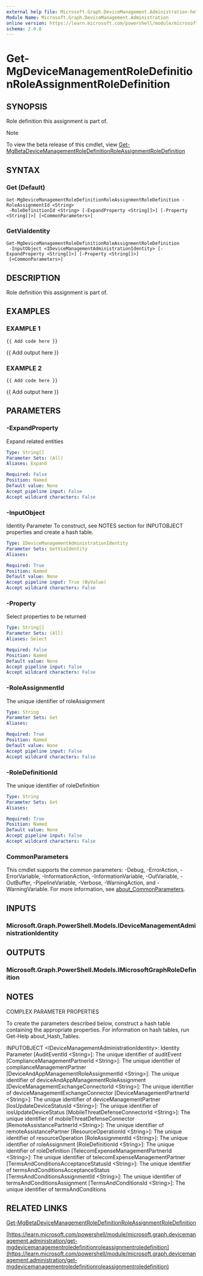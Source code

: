 ```yaml
---
external help file: Microsoft.Graph.DeviceManagement.Administration-help.xml
Module Name: Microsoft.Graph.DeviceManagement.Administration
online version: https://learn.microsoft.com/powershell/module/microsoft.graph.devicemanagement.administration/get-mgdevicemanagementroledefinitionroleassignmentroledefinition
schema: 2.0.0
---
```


# Get-MgDeviceManagementRoleDefinitionRoleAssignmentRoleDefinition

## SYNOPSIS
Role definition this assignment is part of.

> [!NOTE]
> To view the beta release of this cmdlet, view [Get-MgBetaDeviceManagementRoleDefinitionRoleAssignmentRoleDefinition](/powershell/module/Microsoft.Graph.Beta.DeviceManagement.Administration/Get-MgBetaDeviceManagementRoleDefinitionRoleAssignmentRoleDefinition?view=graph-powershell-beta)

## SYNTAX

### Get (Default)
```
Get-MgDeviceManagementRoleDefinitionRoleAssignmentRoleDefinition -RoleAssignmentId <String>
 -RoleDefinitionId <String> [-ExpandProperty <String[]>] [-Property <String[]>] [<CommonParameters>]
```

### GetViaIdentity
```
Get-MgDeviceManagementRoleDefinitionRoleAssignmentRoleDefinition
 -InputObject <IDeviceManagementAdministrationIdentity> [-ExpandProperty <String[]>] [-Property <String[]>]
 [<CommonParameters>]
```

## DESCRIPTION
Role definition this assignment is part of.

## EXAMPLES

### EXAMPLE 1
```
{{ Add code here }}
```

{{ Add output here }}

### EXAMPLE 2
```
{{ Add code here }}
```

{{ Add output here }}

## PARAMETERS

### -ExpandProperty
Expand related entities

```yaml
Type: String[]
Parameter Sets: (All)
Aliases: Expand

Required: False
Position: Named
Default value: None
Accept pipeline input: False
Accept wildcard characters: False
```

### -InputObject
Identity Parameter
To construct, see NOTES section for INPUTOBJECT properties and create a hash table.

```yaml
Type: IDeviceManagementAdministrationIdentity
Parameter Sets: GetViaIdentity
Aliases:

Required: True
Position: Named
Default value: None
Accept pipeline input: True (ByValue)
Accept wildcard characters: False
```

### -Property
Select properties to be returned

```yaml
Type: String[]
Parameter Sets: (All)
Aliases: Select

Required: False
Position: Named
Default value: None
Accept pipeline input: False
Accept wildcard characters: False
```

### -RoleAssignmentId
The unique identifier of roleAssignment

```yaml
Type: String
Parameter Sets: Get
Aliases:

Required: True
Position: Named
Default value: None
Accept pipeline input: False
Accept wildcard characters: False
```

### -RoleDefinitionId
The unique identifier of roleDefinition

```yaml
Type: String
Parameter Sets: Get
Aliases:

Required: True
Position: Named
Default value: None
Accept pipeline input: False
Accept wildcard characters: False
```

### CommonParameters
This cmdlet supports the common parameters: -Debug, -ErrorAction, -ErrorVariable, -InformationAction, -InformationVariable, -OutVariable, -OutBuffer, -PipelineVariable, -Verbose, -WarningAction, and -WarningVariable. For more information, see [about_CommonParameters](http://go.microsoft.com/fwlink/?LinkID=113216).

## INPUTS

### Microsoft.Graph.PowerShell.Models.IDeviceManagementAdministrationIdentity
## OUTPUTS

### Microsoft.Graph.PowerShell.Models.IMicrosoftGraphRoleDefinition
## NOTES
COMPLEX PARAMETER PROPERTIES

To create the parameters described below, construct a hash table containing the appropriate properties.
For information on hash tables, run Get-Help about_Hash_Tables.

INPUTOBJECT \<IDeviceManagementAdministrationIdentity\>: Identity Parameter
  \[AuditEventId \<String\>\]: The unique identifier of auditEvent
  \[ComplianceManagementPartnerId \<String\>\]: The unique identifier of complianceManagementPartner
  \[DeviceAndAppManagementRoleAssignmentId \<String\>\]: The unique identifier of deviceAndAppManagementRoleAssignment
  \[DeviceManagementExchangeConnectorId \<String\>\]: The unique identifier of deviceManagementExchangeConnector
  \[DeviceManagementPartnerId \<String\>\]: The unique identifier of deviceManagementPartner
  \[IosUpdateDeviceStatusId \<String\>\]: The unique identifier of iosUpdateDeviceStatus
  \[MobileThreatDefenseConnectorId \<String\>\]: The unique identifier of mobileThreatDefenseConnector
  \[RemoteAssistancePartnerId \<String\>\]: The unique identifier of remoteAssistancePartner
  \[ResourceOperationId \<String\>\]: The unique identifier of resourceOperation
  \[RoleAssignmentId \<String\>\]: The unique identifier of roleAssignment
  \[RoleDefinitionId \<String\>\]: The unique identifier of roleDefinition
  \[TelecomExpenseManagementPartnerId \<String\>\]: The unique identifier of telecomExpenseManagementPartner
  \[TermsAndConditionsAcceptanceStatusId \<String\>\]: The unique identifier of termsAndConditionsAcceptanceStatus
  \[TermsAndConditionsAssignmentId \<String\>\]: The unique identifier of termsAndConditionsAssignment
  \[TermsAndConditionsId \<String\>\]: The unique identifier of termsAndConditions

## RELATED LINKS
[Get-MgBetaDeviceManagementRoleDefinitionRoleAssignmentRoleDefinition](/powershell/module/Microsoft.Graph.Beta.DeviceManagement.Administration/Get-MgBetaDeviceManagementRoleDefinitionRoleAssignmentRoleDefinition?view=graph-powershell-beta)

[https://learn.microsoft.com/powershell/module/microsoft.graph.devicemanagement.administration/get-mgdevicemanagementroledefinitionroleassignmentroledefinition](https://learn.microsoft.com/powershell/module/microsoft.graph.devicemanagement.administration/get-mgdevicemanagementroledefinitionroleassignmentroledefinition)


